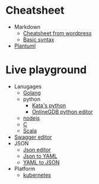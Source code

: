 # Cheatsheet

* Markdown
    * [Cheatsheet from wordpress](https://en.support.wordpress.com/markdown-quick-reference/)
    * [Basic syntax](https://www.markdownguide.org/basic-syntax/)
* [Plantuml](http://plantuml.com/)




# Live playground

* Lanugages 
    * [Golang](https://play.golang.org/)
    * python
       * [Kata's python](https://www.katacoda.com/courses/python/playground)
       * [OnlineGDB python editor](https://www.onlinegdb.com/online_python_compiler) 
    * [nodejs](https://repl.it/languages/nodejs)
    * [C](https://repl.it/languages/c)   
    * [Scala](https://www.jdoodle.com/compile-scala-online/)   
* [Swagger editor](https://editor.swagger.io/)
* JSON
  * [Json editor](https://jsoneditoronline.org/)
  * [Json to YAML](https://www.json2yaml.com/)
  * [YAML to JSON](http://convertjson.com/yaml-to-json.htm)
* Platform
  * [kubernetes](https://www.katacoda.com/courses/kubernetes/playground)
